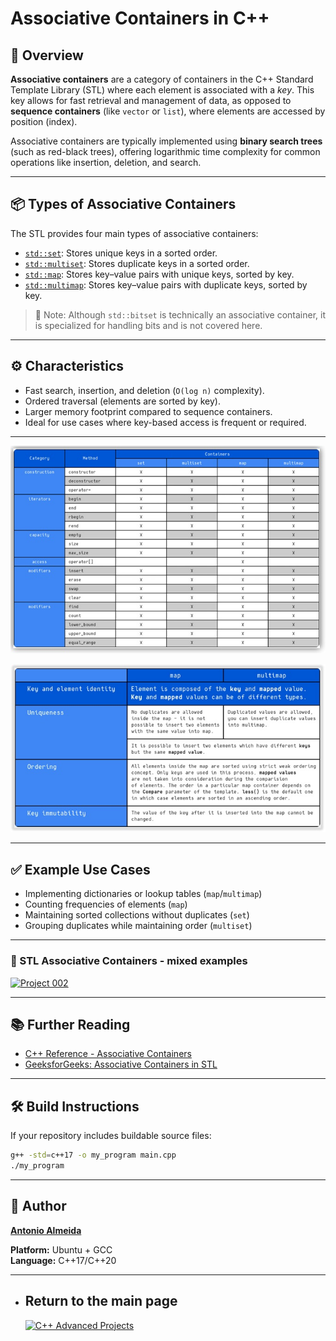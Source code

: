 # Associative Containers in C++

## 🧾 Overview

**Associative containers** are a category of containers in the C++ Standard Template Library (STL) where each element is associated with a *key*. This key allows for fast retrieval and management of data, as opposed to **sequence containers** (like `vector` or `list`), where elements are accessed by position (index).

Associative containers are typically implemented using **binary search trees** (such as red-black trees), offering logarithmic time complexity for common operations like insertion, deletion, and search.

---

## 📦 Types of Associative Containers

The STL provides four main types of associative containers:

- [`std::set`](https://en.cppreference.com/w/cpp/container/set): Stores unique keys in a sorted order.
- [`std::multiset`](https://en.cppreference.com/w/cpp/container/multiset): Stores duplicate keys in a sorted order.
- [`std::map`](https://en.cppreference.com/w/cpp/container/map): Stores key–value pairs with unique keys, sorted by key.
- [`std::multimap`](https://en.cppreference.com/w/cpp/container/multimap): Stores key–value pairs with duplicate keys, sorted by key.

> 🔎 Note: Although `std::bitset` is technically an associative container, it is specialized for handling bits and is not covered here.

---

## ⚙️ Characteristics

- Fast search, insertion, and deletion (`O(log n)` complexity).
- Ordered traversal (elements are sorted by key).
- Larger memory footprint compared to sequence containers.
- Ideal for use cases where key-based access is frequent or required.

---

![Associative Containers](./AssociativeContainers.jpg)

![Map Multimap](./MapMultimap.jpg)

---

## ✅ Example Use Cases

- Implementing dictionaries or lookup tables (`map`/`multimap`)
- Counting frequencies of elements (`map`)
- Maintaining sorted collections without duplicates (`set`)
- Grouping duplicates while maintaining order (`multiset`)

---

### 📘 STL Associative Containers - mixed examples
[![Project 002](https://img.shields.io/badge/Associative-Containers_examples-blue?style=for-the-badge)](https://github.com/alfecjo/Cplus_plus_Advanced/tree/main/archives/module/002_STL-AssociativeContainers/mixed)

---

## 📚 Further Reading

- [C++ Reference - Associative Containers](https://en.cppreference.com/w/cpp/container)
- [GeeksforGeeks: Associative Containers in STL](https://www.geeksforgeeks.org/associative-containers-the-c-standard-template-library-stl/)

---

## 🛠️ Build Instructions

If your repository includes buildable source files:
```bash
g++ -std=c++17 -o my_program main.cpp
./my_program

```
---

## 👤 Author
**[Antonio Almeida](https://alfecjo.github.io/)**

**Platform:** Ubuntu + GCC  
**Language:** C++17/C++20  

---

- ## Return to the main page
  [![C++ Advanced Projects](https://img.shields.io/badge/C++_Advanced-000000?style=for-the-badge&logo=github&logoColor=white)](https://github.com/alfecjo/Cplus_plus_Advanced/tree/main/archives/module)

